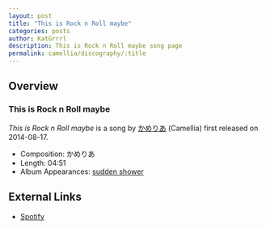 ```yaml
---
layout: post
title: "This is Rock n Roll maybe"
categories: posts
author: KatGrrrl
description: This is Rock n Roll maybe song page
permalink: camellia/discography/:title
---
```


## Overview

### This is Rock n Roll maybe

*This is Rock n Roll maybe* is a song by [かめりあ](/camellia) (Camellia) first released on 2014-08-17.

* Composition: かめりあ
* Length: 04:51
* Album Appearances: [sudden shower](<{% link postsInclude/_posts/camellia/albums/sudden-shower/2023-12-05-sudden-shower.md %}>)

## External Links

* [Spotify](https://open.spotify.com/track/1fBAyTdb63RbwH5enbET5Z?si=8a383192e22340b4)
